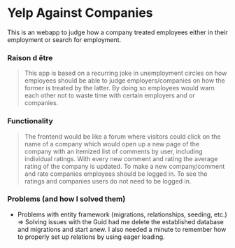 # Yelp Against Companies
This is an webapp to judge how a company treated employees either in their employment or search for employment.

### Raison d être
> This app is based on a recurring joke in unemployment circles on how employees should be able to judge employers/companies on how the former is treated by the latter.
> By doing so employees would warn each other not to waste time with certain employers and or companies.

### Functionality
> The frontend would be like a forum where visitors could click on the name of a company
> which would open up a new page of the company with an itemized list of comments by user, including individual ratings.
> With every new comment and rating the average rating of the company is updated.
> To make a new company/comment and rate companies employees should be logged in.
> To see the ratings and companies users do not need to be logged in.

### Problems (and how I solved them)
* Problems with entity framework (migrations, relationships, seeding, etc.)
  => Solving issues with the Guid had me delete the established database and migrations and start anew. I also needed a minute to remember how to properly set up relations by using eager loading.
